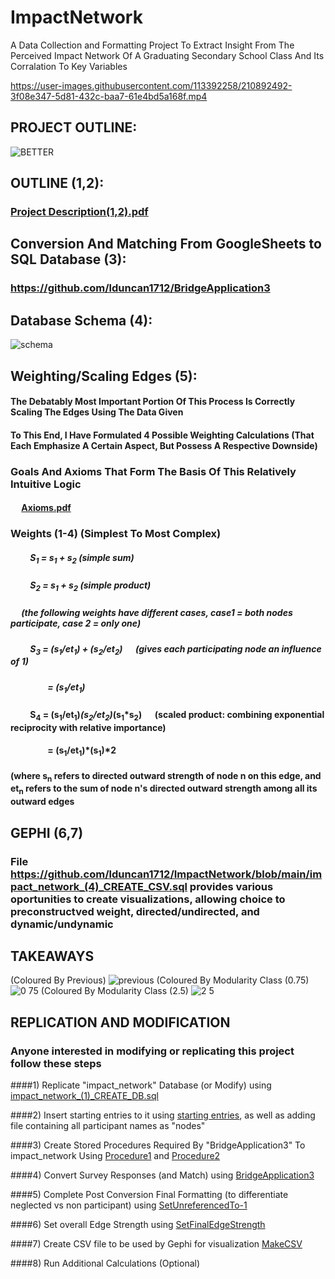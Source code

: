 # ImpactNetwork
A Data Collection and Formatting Project To Extract Insight From The Perceived Impact Network Of A Graduating Secondary School Class And Its Corralation To Key Variables




https://user-images.githubusercontent.com/113392258/210892492-3f08e347-5d81-432c-baa7-61e4bd5a168f.mp4








## PROJECT OUTLINE:
![BETTER](https://user-images.githubusercontent.com/113392258/210866682-6a80ca10-d85f-425e-ab2c-080688f2ea1c.png)



## OUTLINE (1,2):
### [Project Description(1,2).pdf](https://github.com/lduncan1712/ImpactNetwork/files/10354929/Project.Description.1.pdf)


## Conversion And Matching From GoogleSheets to SQL Database (3):
### https://github.com/lduncan1712/BridgeApplication3


## Database Schema (4):
![schema](https://user-images.githubusercontent.com/113392258/210866343-2ef84b2a-f818-40a6-89aa-c8744604cc2e.png)




## Weighting/Scaling Edges (5):
#### The Debatably Most Important Portion Of This Process Is Correctly Scaling The Edges Using The Data Given
#### To This End, I Have Formulated 4 Possible Weighting Calculations (That Each Emphasize A Certain Aspect, But Possess A Respective Downside)
  
### Goals And Axioms That Form The Basis Of This Relatively Intuitive Logic
#### &emsp; [Axioms.pdf](https://github.com/lduncan1712/ImpactNetwork/files/10356074/EdgeWeighting%2BScaling.2.pdf)


### Weights (1-4) (Simplest To Most Complex)
#####   &emsp;&emsp; S<sub>1</sub> = s<sub>1</sub> + s<sub>2</sub>    (simple sum)
#####  &emsp;&emsp;  S<sub>2</sub> = s<sub>1</sub> + s<sub>2</sub>    (simple product)
##### &emsp; (the following weights have different cases, case1 = both nodes participate, case 2 = only one)
##### &emsp;&emsp;  S<sub>3</sub> = (s<sub>1</sub>/et<sub>1</sub>) + (s<sub>2</sub>/et<sub>2</sub>) &emsp; (gives each participating node an influence of 1)
##### &emsp;&emsp;&emsp;&emsp;    = (s<sub>1</sub>/et<sub>1</sub>)

#### &emsp;&emsp;   S<sub>4</sub> = (s<sub>1</sub>/et<sub>1</sub>)*(s<sub>2</sub>/et<sub>2</sub>)*(s<sub>1</sub>*s<sub>2</sub>)  &emsp; (scaled product: combining exponential reciprocity with relative importance)
#### &emsp;&emsp;&emsp;&emsp;     = (s<sub>1</sub>/et<sub>1</sub>)*(s<sub>1</sub>)*2

#### (where s<sub>n</sub> refers to directed outward strength of node n on this edge, and et<sub>n</sub> refers to the sum of node n's directed outward strength among all its outward edges

  
  
  
## GEPHI (6,7)
### File https://github.com/lduncan1712/ImpactNetwork/blob/main/impact_network_(4)_CREATE_CSV.sql provides various oportunities to create visualizations, allowing choice to preconstructved weight, directed/undirected, and dynamic/undynamic



## TAKEAWAYS
(Coloured By Previous)
![previous](https://user-images.githubusercontent.com/113392258/211068082-5c042301-5634-4143-b9d7-698bb2cd8dea.png)
(Coloured By Modularity Class (0.75)
![0 75](https://user-images.githubusercontent.com/113392258/211068118-7165b9ff-b590-420d-b9f2-d87c36855e85.png)
(Coloured By Modularity Class (2.5)
![2 5](https://user-images.githubusercontent.com/113392258/211068243-22236971-f09d-4d43-bc5c-550b30b95b8e.png)






## REPLICATION AND MODIFICATION
### Anyone interested in modifying or replicating this project follow these steps
####1) Replicate "impact_network" Database (or Modify) using [impact_network_(1)_CREATE_DB.sql](https://github.com/lduncan1712/ImpactNetwork/blob/main/impact_network_(1)_CREATE_DB.sql)

####2) Insert starting entries to it using [starting entries](https://github.com/lduncan1712/ImpactNetwork/blob/main/impact_network_(1)_STARTINGENTRIES.sql), as well as adding file containing all participant names as "nodes"

####3) Create Stored Procedures Required By "BridgeApplication3" To impact_network Using 
[Procedure1](https://github.com/lduncan1712/ImpactNetwork/blob/main/impact_network_(2)_GETIDSTOWEIGH.sql)    and [Procedure2](https://github.com/lduncan1712/ImpactNetwork/blob/main/impact_network_(2)_WEIGHBYSC2SCORE.sql)

####4) Convert Survey Responses (and Match) using [BridgeApplication3](https://github.com/lduncan1712/BridgeApplication3)

####5) Complete Post Conversion Final Formatting (to differentiate neglected vs non participant) using [SetUnreferencedTo-1](https://github.com/lduncan1712/ImpactNetwork/blob/main/impact_network_(3)_POST_FORMATTING.sql)

####6) Set overall Edge Strength using [SetFinalEdgeStrength](https://github.com/lduncan1712/ImpactNetwork/blob/main/impact_network_(3)_POST_STRENGTH_DEFINITION.sql)

####7) Create CSV file to be used by Gephi for visualization [MakeCSV](https://github.com/lduncan1712/ImpactNetwork/blob/1738bbff3d6ee3ce7d1b641a183df3e99ca0ecfe/impact_network_(4)_CREATE_CSV.sql)

####8) Run Additional Calculations (Optional)


















